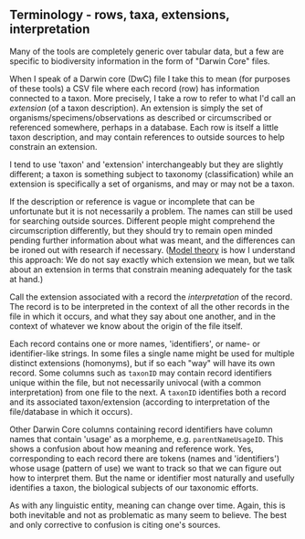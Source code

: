 
## Terminology - rows, taxa, extensions, interpretation

Many of the tools are completely generic over tabular data, but a few
are specific to biodiversity information in the form of "Darwin Core"
files.

When I speak of a Darwin core (DwC) file I take this to mean (for
purposes of these tools) a CSV file where each record (row) has
information connected to a taxon.  More precisely, I take a row to
refer to what I'd call an _extension_ (of a taxon description).  An
extension is simply the set of organisms/specimens/observations as
described or circumscribed or referenced somewhere, perhaps in a
database.  Each row is itself a little taxon description, and may
contain references to outside sources to help constrain an extension.

I tend to use 'taxon' and 'extension' interchangeably but they are
slightly different; a taxon is something subject to taxonomy
(classification) while an extension is specifically a set of organisms,
and may or may not be a taxon.

If the description or reference is vague or incomplete that can be
unfortunate but it is not necessarily a problem.  The names can still
be used for searching outside sources.  Different people might
comprehend the circumscription differently, but they should try to
remain open minded pending further information about what was meant,
and the differences can be ironed out with research if necessary.
([Model theory](https://en.wikipedia.org/wiki/Model_theory) is how I
understand this approach: We do not say exactly which extension we
mean, but we talk about an extension in terms that constrain meaning
adequately for the task at hand.)

Call the extension associated with a record the _interpretation_ of
the record.  The record is to be interpreted in the context of all the
other records in the file in which it occurs, and what they say about
one another, and in the context of whatever we know about the origin
of the file itself.

Each record contains one or more names, 'identifiers', or name- or
identifier-like strings.  In some files a single name might be used
for multiple distinct extensions (homonyms), but if so each "way" will
have its own record.  Some columns such as `taxonID` may contain
record identifiers unique within the file, but not necessarily
univocal (with a common interpretation) from one file to the next.  A
`taxonID` identifies both a record and its associated taxon/extension
(according to interpretation of the file/database in which it occurs).

Other Darwin Core columns containing record identifiers have
column names that contain 'usage' as a morpheme,
e.g. `parentNameUsageID`.  This shows a confusion about how meaning
and reference work.  Yes, corresponding to each record there are
tokens (names and 'identifiers') whose usage (pattern of use) we want
to track so that we can figure out how to interpret them.  But the
name or identifier most naturally and usefully identifies a taxon, the
biological subjects of our taxonomic efforts.

As with any linguistic entity, meaning can change over time.  Again,
this is both inevitable and not as problematic as many seem to
believe.  The best and only corrective to confusion is citing one's
sources.


